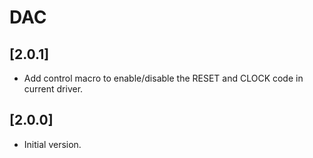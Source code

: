 # DAC

## [2.0.1]

- Add control macro to enable/disable the RESET and CLOCK code in current driver.

## [2.0.0]

- Initial version.
